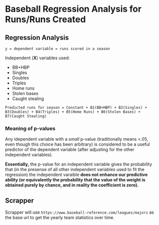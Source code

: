 # Baseball Regression Analysis for Runs/Runs Created

## Regression Analysis
`y = dependent variable = runs scored in a season`

Independent (**X**) variables used:
 - BB+HBP
 - Singles
 - Doubles
 - Triples
 - Home runs
 - Stolen bases
 - Caught stealing

`Predicted runs for season = Constant + B1(BB+HBP) + B2(Singles) + B3(Doubles) + B4(Triples) + B5(Home Runs) + B6(Stolen Bases) + B7(Caught Stealing)`

### Meaning of p-values

Any idependent variable with a _small_ p-value (traditionally means <.05, even though this choice has been arbitrary) is considered to be a useful predictor of the dependent variable (after adjusting for the other independent variables).  

**Essentially,** the p-value for an independent variable gives the probability that (in the presense of all other independent variables used to fit the regression) the independent varaible **does not enhance our predictive ability (or equivalently the probability that the value of the weight is obtained purely by chance, and in reality the coefficient is zero).**

## Scrapper
Scrapper will use `https://www.baseball-reference.com/leagues/majors` as the base url to get the yearly team statistics over time. 
